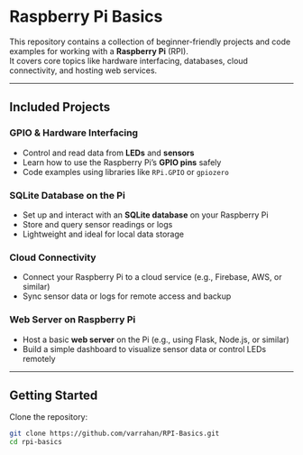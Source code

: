 #  Raspberry Pi Basics

This repository contains a collection of beginner-friendly projects and code examples for working with a **Raspberry Pi** (RPI).  
It covers core topics like hardware interfacing, databases, cloud connectivity, and hosting web services.

---

## Included Projects

### GPIO & Hardware Interfacing
- Control and read data from **LEDs** and **sensors**
- Learn how to use the Raspberry Pi’s **GPIO pins** safely
- Code examples using libraries like `RPi.GPIO` or `gpiozero`

### SQLite Database on the Pi
- Set up and interact with an **SQLite database** on your Raspberry Pi
- Store and query sensor readings or logs
- Lightweight and ideal for local data storage

### Cloud Connectivity
- Connect your Raspberry Pi to a cloud service (e.g., Firebase, AWS, or similar)
- Sync sensor data or logs for remote access and backup

### Web Server on Raspberry Pi
- Host a basic **web server** on the Pi (e.g., using Flask, Node.js, or similar)
- Build a simple dashboard to visualize sensor data or control LEDs remotely

---

## Getting Started

Clone the repository:
```bash
git clone https://github.com/varrahan/RPI-Basics.git
cd rpi-basics
